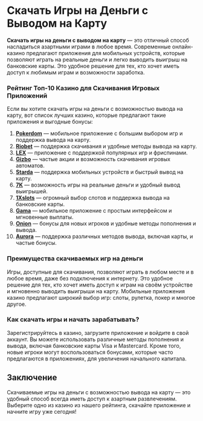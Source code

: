 # Скачать Игры на Деньги с Выводом на Карту

**Скачать игры на деньги с выводом на карту** — это отличный способ насладиться азартными играми в любое время. Современные онлайн-казино предлагают приложения для мобильных устройств, которые позволяют играть на реальные деньги и легко выводить выигрыш на банковские карты. Это удобное решение для тех, кто хочет иметь доступ к любимым играм и возможности заработка.

### Рейтинг Топ-10 Казино для Скачивания Игровых Приложений

Если вы хотите скачать игры на деньги с возможностью вывода на карту, вот список лучших казино, которые предлагают такие приложения и выгодные бонусы:

1. **[Pokerdom](https://brandplay.link/4k77v2yx)** — мобильное приложение с большим выбором игр и поддержка вывода на карту.
2. **[Riobet](https://brandplay.link/7xBLTPyj)** — поддержка скачивания и удобные методы вывода на карту.
3. **[LEX](https://brandplay.link/zW4hdDFV)** — приложение с поддержкой популярных игр и фриспинами.
4. **[Gizbo](https://brandplay.link/bprXw4YV)** — частые акции и возможность скачивания игровых автоматов.
5. **[Starda](https://brandplay.link/fB7xwRFL)** — поддержка мобильных устройств и быстрый вывод на карту.
6. **[7K](https://brandplay.link/BvQyFShp)** — возможность игры на реальные деньги и удобный вывод выигрышей.
7. **[1Xslots](https://brandplay.link/hSB1khtr)** — огромный выбор слотов и поддержка вывода на банковские карты.
8. **[Gama](https://brandplay.link/j6NMKsDz)** — мобильное приложение с простым интерфейсом и мгновенные выплаты.
9. **[Onion](https://brandplay.link/zBGRVpQ9)** — бонусы для новых игроков и удобные методы пополнения и вывода.
10. **[Aurora](https://10trafic-stat2.com/click/668546556bcc6313411604bd/6766/13032/subaccount)** — поддержка различных методов вывода, включая карты, и частые бонусы.

### Преимущества скачиваемых игр на деньги

Игры, доступные для скачивания, позволяют играть в любом месте и в любое время, даже без подключения к интернету. Это удобное решение для тех, кто хочет иметь доступ к играм на своём устройстве и мгновенно выводить выигрыши на карту. Мобильные приложения казино предлагают широкий выбор игр: слоты, рулетка, покер и многое другое.

### Как скачать игры и начать зарабатывать?

Зарегистрируйтесь в казино, загрузите приложение и войдите в свой аккаунт. Вы можете использовать различные методы пополнения и вывода, включая банковские карты Visa и Mastercard. Кроме того, новые игроки могут воспользоваться бонусами, которые часто предлагаются в приложениях, для увеличения начального капитала.

## Заключение

Скачиваемые игры на деньги с возможностью вывода на карту — это удобный способ всегда иметь доступ к азартным развлечениям. Выберите одно из казино из нашего рейтинга, скачайте приложение и начните игру уже сегодня!
